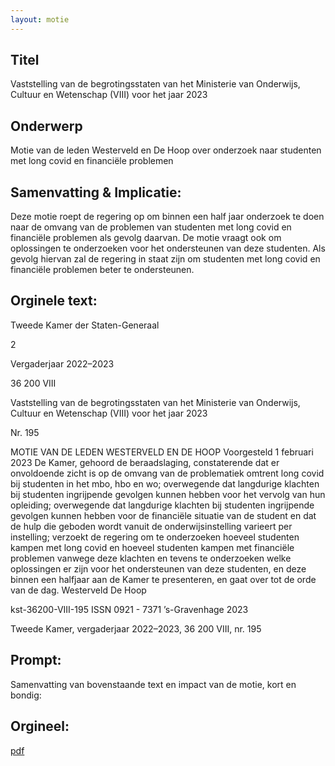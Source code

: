 ```yaml
---
layout: motie
---
```

## Titel
Vaststelling van de begrotingsstaten van het Ministerie van Onderwijs, Cultuur en Wetenschap (VIII) voor het jaar 2023
## Onderwerp
Motie van de leden Westerveld en De Hoop over onderzoek naar studenten met long covid en financiële problemen
## Samenvatting & Implicatie:

Deze motie roept de regering op om binnen een half jaar onderzoek te doen naar de omvang van de problemen van studenten met long covid en financiële problemen als gevolg daarvan. De motie vraagt ook om oplossingen te onderzoeken voor het ondersteunen van deze studenten. Als gevolg hiervan zal de regering in staat zijn om studenten met long covid en financiële problemen beter te ondersteunen.
## Orginele text:


Tweede Kamer der Staten-Generaal

2

Vergaderjaar 2022–2023

36 200 VIII

Vaststelling van de begrotingsstaten van het
Ministerie van Onderwijs, Cultuur en
Wetenschap (VIII) voor het jaar 2023

Nr. 195

MOTIE VAN DE LEDEN WESTERVELD EN DE HOOP
Voorgesteld 1 februari 2023
De Kamer,
gehoord de beraadslaging,
constaterende dat er onvoldoende zicht is op de omvang van de problematiek omtrent long covid bij studenten in het mbo, hbo en wo;
overwegende dat langdurige klachten bij studenten ingrijpende gevolgen
kunnen hebben voor het vervolg van hun opleiding;
overwegende dat langdurige klachten bij studenten ingrijpende gevolgen
kunnen hebben voor de financiële situatie van de student en dat de hulp
die geboden wordt vanuit de onderwijsinstelling varieert per instelling;
verzoekt de regering om te onderzoeken hoeveel studenten kampen met
long covid en hoeveel studenten kampen met financiële problemen
vanwege deze klachten en tevens te onderzoeken welke oplossingen er
zijn voor het ondersteunen van deze studenten, en deze binnen een
halfjaar aan de Kamer te presenteren,
en gaat over tot de orde van de dag.
Westerveld
De Hoop

kst-36200-VIII-195
ISSN 0921 - 7371
’s-Gravenhage 2023

Tweede Kamer, vergaderjaar 2022–2023, 36 200 VIII, nr. 195


## Prompt:
Samenvatting van bovenstaande text en impact van de motie, kort en bondig:

## Orgineel:
[pdf](https://gegevensmagazijn.tweedekamer.nl/OData/v4/2.0/Document(18de0c3a-14fa-4bf1-8b17-c9eca9d6ab11)/resource)

